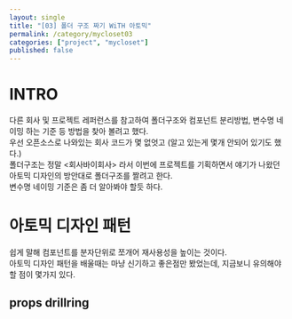 ```yaml
---
layout: single
title: "[03] 폴더 구조 짜기 WiTH 아토믹"
permalink: /category/mycloset03
categories: ["project", "mycloset"]
published: false
---
```



# INTRO
다른 회사 및 프로젝트 레퍼런스를 참고하여  폴더구조와 컴포넌트 분리방법, 변수명 네이밍 하는 기준 등 방법을 찾아 볼려고 했다.  
우선 오픈소스로 나와있는 회사 코드가 몇 없엇고 (알고 있는게 몇개 안되어 있기도 했다.)  
폴더구조는 정말 <회사바이회사> 라서 이번에 프로젝트를 기획하면서 얘기가 나왔던 아토믹 디자인의 방안대로 폴더구조를 짤려고 한다.  
변수명 네이밍 기준은 좀 더 알아봐야 할듯 하다.  

# 아토믹 디자인 패턴
쉽게 말해 컴포넌트를 분자단위로 쪼개어 재사용성을 높이는 것이다.  
아토믹 디자인 패턴을 배울때는 마냥 신기하고 좋은점만 봤었는데, 지금보니 유의해야 할 점이 몇가지 있다. 

## props drillring 